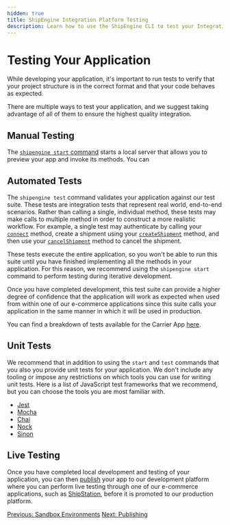```yaml
---
hidden: true
title: ShipEngine Integration Platform Testing
description: Learn how to use the ShipEngine CLI to test your Integration App
---
```



Testing Your Application
=============================
While developing your application, it's important to run tests to verify that your project structure is in the correct format and that your code behaves as expected.

There are multiple ways to test your application, and we suggest taking advantage of all of them to ensure the highest quality integration.

Manual Testing
-----------------------------
The [`shipengine start` command](../cli.md#start) starts a local server that allows you to preview your app and invoke its methods. You can

Automated Tests
-----------------------------
The `shipengine test` command validates your application against our test suite. These tests are integration tests that represent real world, end-to-end scenarios.
Rather than calling a single, individual method, these tests may make calls to multiple method in order to construct a more realistic workflow.
For example, a single test may authenticate by calling your [`connect`](./../reference/methods/connect.md) method, create a shipment using your
[`createShipment`](./../reference/methods/create-shipment.md) method, and then use your [`cancelShipment`](./../reference/methods/cancel-shipments.md) method to
cancel the shipment.

These tests execute the entire application, so you won't be able to run this suite until you have finished implementing all the methods
in your application. For this reason, we recommend using the `shipengine start` command to perform testing during iterative development.

Once you have completed development,
this test suite can provide a higher degree of confidence that the application will work as expected when used from within one of our
e-commerce applications since this suite calls your application in the same manner in which it will be used in production.

You can find a breakdown of tests available for the Carrier App [here](./carrier-app-tests.md).

Unit Tests
-----------------------------
We recommend that in addition to using the `start` and `test` commands that you also you provide unit tests for your application. We don't include any
tooling or impose any restrictions on which tools you can use for writing unit tests. Here is a list of JavaScript test frameworks
that we recommend, but you can choose the tools you are most familiar with.
* [Jest](https://jestjs.io/)
* [Mocha](https://mochajs.org/)
* [Chai](https://www.chaijs.com/)
* [Nock](https://github.com/nock/nock)
* [Sinon](https://sinonjs.org/)

Live Testing
-----------------------------
Once you have completed local development and testing of your application, you can then [publish](./../publish.md) your app to
our development platform where you can perform live testing through one of our e-commerce applications, such as
[ShipStation](https://www.shipstation.com/), before it is promoted to our production platform.

<div class="previous-next-nav">
  <a class="button button-small button-secondary" href="./../sandbox.md">Previous: Sandbox Environments</a>
  <a class="button button-small button-secondary" href="./../publish.md">Next: Publishing</a>
</div>
